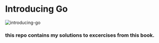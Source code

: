 # Introducing Go

![introducing-go](https://gist.githubusercontent.com/kenneth-sjorup/f0a3900afa4a8e3832ed40be62c02559/raw/da8e8e2d0d4c993aaec39deef690cd3fb7a54c01/introducing-go.jpg)

### this repo contains my solutions to excercises from this book.